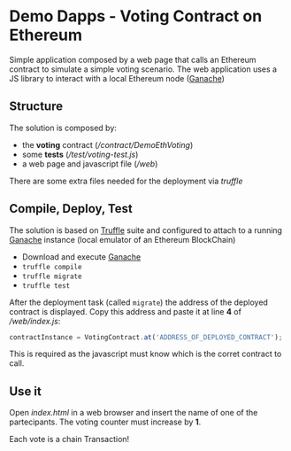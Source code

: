 # Demo Dapps - Voting Contract on Ethereum

Simple application composed by a web page that calls an Ethereum contract to simulate a simple voting scenario.
The web application uses a JS library to interact with a local Ethereum node ([Ganache](http://truffleframework.com/ganache/))
 

## Structure

The solution is composed by:

- the **voting** contract (*/contract/DemoEthVoting*)
- some **tests** (*/test/voting-test.js*)
- a web page and javascript file (*/web*)

There are some extra files needed for the deployment via *truffle*

## Compile, Deploy, Test

The solution is based on [Truffle](http://truffleframework.com/) suite and configured to attach to a running [Ganache](http://truffleframework.com/ganache/) instance (local emulator of an Ethereum BlockChain)

- Download and execute [Ganache](http://truffleframework.com/ganache/)
- `truffle compile`
- `truffle migrate`
- `truffle test`

After the deployment task (called `migrate`) the address of the deployed contract is displayed. Copy this address and paste it at line **4** of */web/index.js*:

~~~javascript
contractInstance = VotingContract.at('ADDRESS_OF_DEPLOYED_CONTRACT');
~~~

This is required as the javascript must know which is the corret contract to call.

## Use it

Open *index.html* in a web browser and insert the name of one of the partecipants. The voting counter must increase by **1**.

Each vote is a chain Transaction!